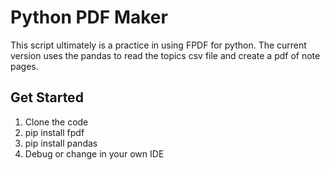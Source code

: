 # Python PDF Maker

This script ultimately is a practice in using FPDF for python. The current version uses the pandas to read the topics csv file and create a pdf of note pages. 

## Get Started
1. Clone the code
2. pip install fpdf
3. pip install pandas
4. Debug or change in your own IDE